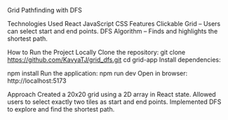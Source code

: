 Grid Pathfinding with DFS

Technologies Used
React
JavaScript 
CSS 
Features
Clickable Grid – Users can select start and end points.
DFS Algorithm – Finds and highlights the shortest path.


How to Run the Project Locally
Clone the repository:
git clone https://github.com/KavyaTJ/grid_dfs.git
cd grid-app
Install dependencies:

npm install
Run the application:
npm run dev
Open in browser:
http://localhost:5173

Approach
Created a 20x20 grid using a 2D array in React state.
Allowed users to select exactly two tiles as start and end points.
Implemented DFS to explore and find the shortest path.

